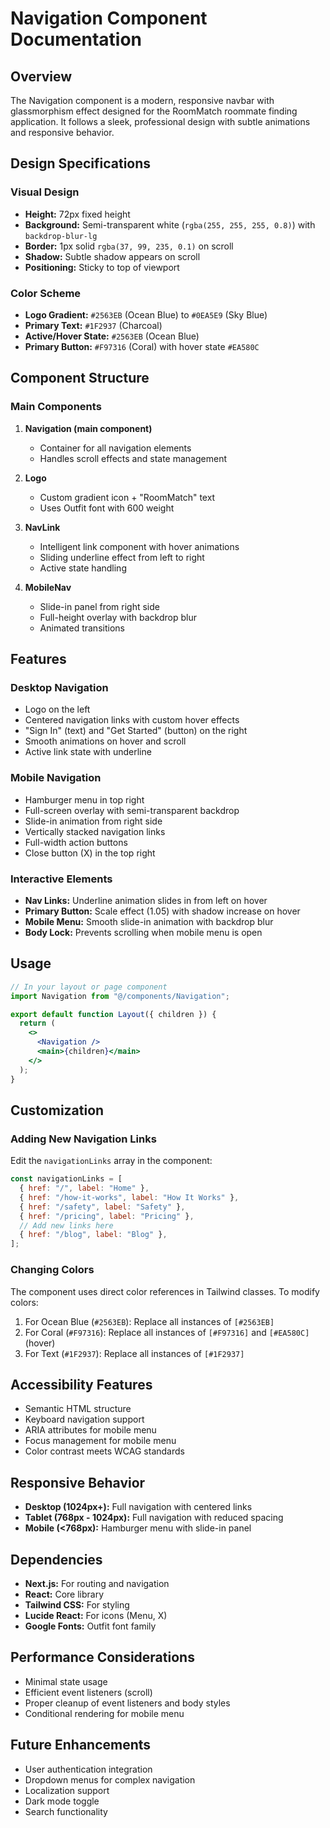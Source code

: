 # Navigation Component Documentation

## Overview

The Navigation component is a modern, responsive navbar with glassmorphism
effect designed for the RoomMatch roommate finding application. It follows a
sleek, professional design with subtle animations and responsive behavior.

## Design Specifications

### Visual Design

- **Height:** 72px fixed height
- **Background:** Semi-transparent white (`rgba(255, 255, 255, 0.8)`) with
  `backdrop-blur-lg`
- **Border:** 1px solid `rgba(37, 99, 235, 0.1)` on scroll
- **Shadow:** Subtle shadow appears on scroll
- **Positioning:** Sticky to top of viewport

### Color Scheme

- **Logo Gradient:** `#2563EB` (Ocean Blue) to `#0EA5E9` (Sky Blue)
- **Primary Text:** `#1F2937` (Charcoal)
- **Active/Hover State:** `#2563EB` (Ocean Blue)
- **Primary Button:** `#F97316` (Coral) with hover state `#EA580C`

## Component Structure

### Main Components

1. **Navigation (main component)**

   - Container for all navigation elements
   - Handles scroll effects and state management

2. **Logo**

   - Custom gradient icon + "RoomMatch" text
   - Uses Outfit font with 600 weight

3. **NavLink**

   - Intelligent link component with hover animations
   - Sliding underline effect from left to right
   - Active state handling

4. **MobileNav**
   - Slide-in panel from right side
   - Full-height overlay with backdrop blur
   - Animated transitions

## Features

### Desktop Navigation

- Logo on the left
- Centered navigation links with custom hover effects
- "Sign In" (text) and "Get Started" (button) on the right
- Smooth animations on hover and scroll
- Active link state with underline

### Mobile Navigation

- Hamburger menu in top right
- Full-screen overlay with semi-transparent backdrop
- Slide-in animation from right side
- Vertically stacked navigation links
- Full-width action buttons
- Close button (X) in the top right

### Interactive Elements

- **Nav Links:** Underline animation slides in from left on hover
- **Primary Button:** Scale effect (1.05) with shadow increase on hover
- **Mobile Menu:** Smooth slide-in animation with backdrop blur
- **Body Lock:** Prevents scrolling when mobile menu is open

## Usage

```jsx
// In your layout or page component
import Navigation from "@/components/Navigation";

export default function Layout({ children }) {
  return (
    <>
      <Navigation />
      <main>{children}</main>
    </>
  );
}
```

## Customization

### Adding New Navigation Links

Edit the `navigationLinks` array in the component:

```jsx
const navigationLinks = [
  { href: "/", label: "Home" },
  { href: "/how-it-works", label: "How It Works" },
  { href: "/safety", label: "Safety" },
  { href: "/pricing", label: "Pricing" },
  // Add new links here
  { href: "/blog", label: "Blog" },
];
```

### Changing Colors

The component uses direct color references in Tailwind classes. To modify
colors:

1. For Ocean Blue (`#2563EB`): Replace all instances of `[#2563EB]`
2. For Coral (`#F97316`): Replace all instances of `[#F97316]` and `[#EA580C]`
   (hover)
3. For Text (`#1F2937`): Replace all instances of `[#1F2937]`

## Accessibility Features

- Semantic HTML structure
- Keyboard navigation support
- ARIA attributes for mobile menu
- Focus management for mobile menu
- Color contrast meets WCAG standards

## Responsive Behavior

- **Desktop (1024px+):** Full navigation with centered links
- **Tablet (768px - 1024px):** Full navigation with reduced spacing
- **Mobile (<768px):** Hamburger menu with slide-in panel

## Dependencies

- **Next.js:** For routing and navigation
- **React:** Core library
- **Tailwind CSS:** For styling
- **Lucide React:** For icons (Menu, X)
- **Google Fonts:** Outfit font family

## Performance Considerations

- Minimal state usage
- Efficient event listeners (scroll)
- Proper cleanup of event listeners and body styles
- Conditional rendering for mobile menu

## Future Enhancements

- User authentication integration
- Dropdown menus for complex navigation
- Localization support
- Dark mode toggle
- Search functionality
